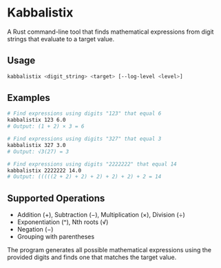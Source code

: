 # Kabbalistix

A Rust command-line tool that finds mathematical expressions from digit strings that evaluate to a target value.

## Usage

```bash
kabbalistix <digit_string> <target> [--log-level <level>]
```

## Examples

```bash
# Find expressions using digits "123" that equal 6
kabbalistix 123 6.0
# Output: (1 + 2) × 3 = 6

# Find expressions using digits "327" that equal 3
kabbalistix 327 3.0
# Output: √3(27) = 3

# Find expressions using digits "2222222" that equal 14
kabbalistix 2222222 14.0
# Output: (((((2 + 2) + 2) + 2) + 2) + 2) + 2 = 14
```

## Supported Operations

- Addition (+), Subtraction (−), Multiplication (×), Division (÷)
- Exponentiation (^), Nth roots (√)
- Negation (−)
- Grouping with parentheses

The program generates all possible mathematical expressions using the provided digits and finds one that matches the target value.
